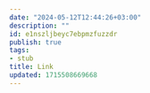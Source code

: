 ```yaml
---
date: "2024-05-12T12:44:26+03:00"
description: ""
id: e1nszljbeyc7ebpmzfuzzdr
publish: true
tags:
- stub
title: Link
updated: 1715508669668
---
```

